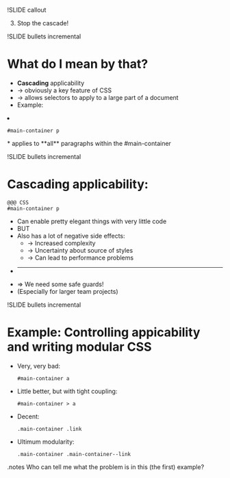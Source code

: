 !SLIDE callout

3) Stop the cascade!


!SLIDE bullets incremental

# What do I mean by that? #

* **Cascading** applicability
* -> obviously a key feature of CSS
* -> allows selectors to apply to a large part of a document
* Example:
<li>
  <pre class="sh_css sh_sourceCode"><code><span class="sh_selector">#main</span><span class="sh_symbol">-</span>container p</code></pre>
</li>
* applies to **all** paragraphs within the #main-container



!SLIDE bullets incremental

# Cascading applicability: #

    @@@ CSS
    #main-container p

* Can enable pretty elegant things with very little code
* BUT
* Also has a lot of negative side effects:
  - -> Increased complexity
  - -> Uncertainty about source of styles
  - -> Can lead to performance problems
* _____________________________
* => We need some safe guards!
* (Especially for larger team projects)



!SLIDE bullets incremental

# Example: Controlling appicability and writing modular CSS #

<ul>
  <li>
    Very, very bad:
    <pre class="sh_css sh_sourceCode"><code><span class="sh_selector">#main</span><span class="sh_symbol">-</span>container a</code></pre>
  </li>
  <li>
    Little better, but with tight coupling:
    <pre class="sh_css sh_sourceCode"><code><span class="sh_selector">#main</span><span class="sh_symbol">-</span>container <span class="sh_symbol">&gt;</span> a</code></pre>
  </li>
  <li>
    Decent:
    <pre class="sh_css sh_sourceCode"><code><span class="sh_selector">.main</span><span class="sh_symbol">-</span>container <span class="sh_selector">.link</span></code></pre>
  </li>
  <li>
    Ultimum modularity:
    <pre class="sh_css sh_sourceCode"><code><span class="sh_selector">.main</span><span class="sh_symbol">-</span>container <span class="sh_selector">.main</span><span class="sh_symbol">-</span>container<span class="sh_symbol">--</span>link</code></pre>
  </li>
</ul>

.notes Who can tell me what the problem is in this (the first) example?


